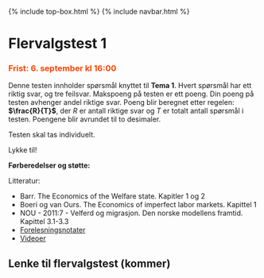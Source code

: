 {% include top-box.html %} <!-- Kode for å inkludere boksen på toppen av siden. Se _config.yml for å gjøre endringer. -->
{% include navbar.html %} <!-- Kode for navigasjonsmeny. Se navbar.html for å gjøre endringer. -->
<!-- Gjør endringer under her -->

# Flervalgstest 1

### <span style="color:OrangeRed;"> Frist: 6. september kl 16:00 </span>

Denne testen innholder spørsmål knyttet til **Tema 1**. Hvert spørsmål har ett riktig svar, og tre feilsvar.
Makspoeng på testen er ett poeng. Din poeng på testen avhenger andel riktige svar. Poeng blir beregnet etter regelen:  **$\frac{R}{T}\$**, der $R$ er antall riktige svar og $T$ er totalt antall spørsmål i testen. Poengene blir avrundet til to desimaler.

Testen skal tas individuelt. 

Lykke til!

**Førberedelser og støtte:**

Litteratur:

- Barr. The Economics of the Welfare state. Kapitler 1 og 2
- Boeri og van Ours. The Economics of imperfect labor markets. Kapittel 1
- NOU - 2011:7 - Velferd og migrasjon. Den norske modellens framtid. Kapittel 3.1-3.3
- [Forelesningsnotater](forelesninger.md#f_t1)
- [Videoer](video.md#v_t1)

 ## Lenke til flervalgstest (kommer)
